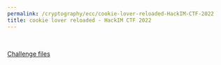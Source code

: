```yaml
---
permalink: /cryptography/ecc/cookie-lover-reloaded-HackIM-CTF-2022
title: cookie lover reloaded - HackIM CTF 2022
---
```


<br>

[Challenge files](https://github.com/Connor-McCartney/CTF_Files/tree/main/2022/HackIM/cookie_lover_reloaded)

